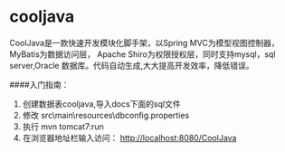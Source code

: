 # cooljava
CoolJava是一款快速开发模块化脚手架，以Spring MVC为模型视图控制器，MyBatis为数据访问层， Apache Shiro为权限授权层，同时支持mysql，sql server,Oracle 数据库。代码自动生成,大大提高开发效率，降低错误。

####入门指南：
1. 创建数据表cooljava,导入docs下面的sql文件
2. 修改 src\main\resources\dbconfig.properties 
3. 执行 mvn tomcat7:run
4. 在浏览器地址栏输入访问： [http://localhost:8080/CoolJava](http://localhost:8080/CoolJava "http://localhost:8080/CoolJava")

